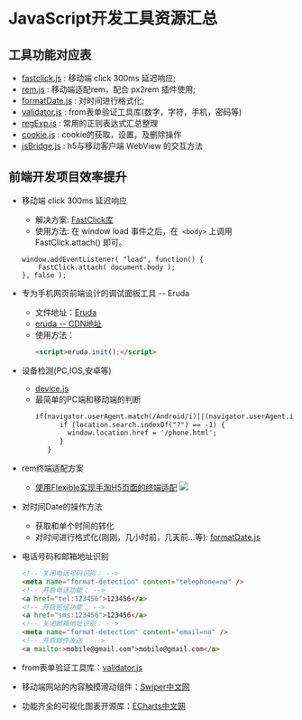 # JavaScript开发工具资源汇总

## 工具功能对应表
- [fastclick.js](https://github.com/liuyun012/my-resource/blob/master/JavaScript/utils/fastclick.js) : 移动端 click 300ms 延迟响应;
- [rem.js](https://github.com/liuyun012/my-resource/blob/master/JavaScript/utils/rem.js) : 移动端适配rem，配合 px2rem 插件使用;
- [formatDate.js](https://github.com/liuyun012/my-resource/blob/master/JavaScript/utils/formatDate.js) : 对时间进行格式化;
- [validator.js](https://github.com/liuyun012/my-resource/blob/master/JavaScript/utils/validator.js) : from表单验证工具库(数字，字符，手机，密码等)
- [regExp.js](https://github.com/liuyun012/my-resource/blob/master/JavaScript/utils/regExp.js) : 常用的正则表达式汇总整理
- [cookie.js](https://github.com/liuyun012/my-resource/blob/master/JavaScript/utils/cookie.js) : cookie的获取，设置，及删除操作
- [jsBridge.js](https://github.com/liuyun012/my-resource/blob/master/JavaScript/utils/jsBridge.js) : h5与移动客户端 WebView 的交互方法

## 前端开发项目效率提升
- 移动端 click 300ms 延迟响应<br>
  - 解决方案: [FastClick库](https://github.com/ftlabs/fastclick)
  - 使用方法: 在 window load 事件之后，在` <body>` 上调用FastClick.attach() 即可。
  ```
  window.addEventListener( "load", function() {
      FastClick.attach( document.body );
  }, false );
  ```
- 专为手机网页前端设计的调试面板工具 -- Eruda
  - 文件地址：[Eruda](https://github.com/liriliri/eruda)
  - [eruda -- CDN地址](http://www.bootcdn.cn/eruda/)
  - 使用方法：
    ```html
    <script>eruda.init();</script>
    ```
- 设备检测(PC,IOS,安卓等)
  - [device.js](https://github.com/binnng/device.js)
  - 最简单的PC端和移动端的判断
    ```html
    if(navigator.userAgent.match(/Android/i)||(navigator.userAgent.indexOf('iPhone') != -1) || (navigator.userAgent.indexOf('iPod') != -1) || (navigator.userAgent.indexOf('iPad') != -1)) {
          if (location.search.indexOf("?") == -1) {
            window.location.href = '/phone.html';
          }
       }
    ```
- rem终端适配方案
  - [使用Flexible实现手淘H5页面的终端适配](https://github.com/amfe/article/issues/17)
  ![](https://github.com/liuyun012/my-resource/blob/master/JavaScript/images/rem.jpeg)
- 对时间Date的操作方法
  - 获取和单个时间的转化
  - 对时间进行格式化(刚刚，几小时前，几天前...等): [formatDate.js]()

- 电话号码和邮箱地址识别
  ```html
  <!-- 关闭电话号码识别： -->
  <meta name="format-detection" content="telephone=no" />
  <!-- 开启电话功能： -->
  <a href="tel:123456">123456</a>
  <!-- 开启短信功能： -->
  <a href="sms:123456">123456</a>
  <!-- 关闭邮箱地址识别： -->
  <meta name="format-detection" content="email=no" />
  <!-- 开启邮件发送： -->
  <a mailto:>mobile@gmail.com">mobile@gmail.com</a>
  ```
- from表单验证工具库：[validator.js](https://github.com/jaywcjlove/validator.js)
- 移动端网站的内容触摸滑动组件：[Swiper中文网](http://www.swiper.com.cn/)
- 功能齐全的可视化图表开源库：[ECharts中文网](http://echarts.baidu.com/index.html)
